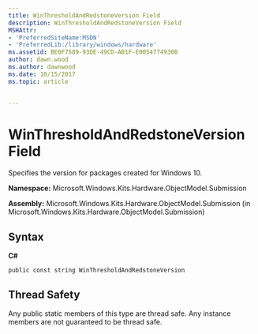 ```yaml
---
title: WinThresholdAndRedstoneVersion Field
description: WinThresholdAndRedstoneVersion Field
MSHAttr:
- 'PreferredSiteName:MSDN'
- 'PreferredLib:/library/windows/hardware'
ms.assetid: BE0F7589-93DE-49CD-AB1F-E0054774930B
author: dawn.wood
ms.author: dawnwood
ms.date: 10/15/2017
ms.topic: article


---
```


# WinThresholdAndRedstoneVersion Field


Specifies the version for packages created for Windows 10.

**Namespace:** Microsoft.Windows.Kits.Hardware.ObjectModel.Submission

**Assembly:** Microsoft.Windows.Kits.Hardware.ObjectModel.Submission (in Microsoft.Windows.Kits.Hardware.ObjectModel.Submission)

## <span id="Syntax"></span><span id="syntax"></span><span id="SYNTAX"></span>Syntax


**C#**

`public const string WinThresholdAndRedstoneVersion`

## <span id="Thread_Safety"></span><span id="thread_safety"></span><span id="THREAD_SAFETY"></span>Thread Safety


Any public static members of this type are thread safe. Any instance members are not guaranteed to be thread safe.

 

 






